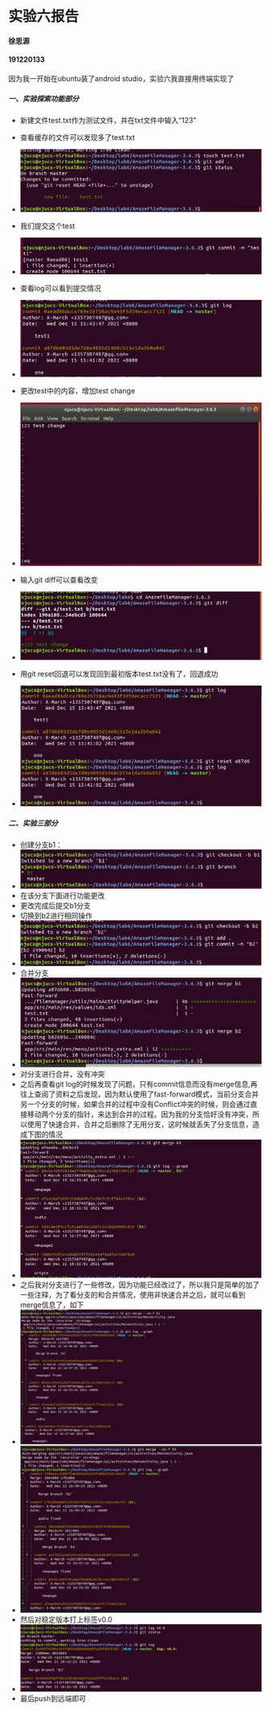 # 实验六报告

#### 徐思源

#### 191220133

因为我一开始在ubuntu装了android studio，实验六我直接用终端实现了

##### 一、实验探索功能部分

- 新建文件test.txt作为测试文件，并在txt文件中输入“123”

- 查看缓存的文件可以发现多了test.txt

- ![image-20211215154148402](./ref/image-20211215154148402.png)

- 我们提交这个test

- ![image-20211215154404358](./ref/image-20211215154404358.png)

- 查看log可以看到提交情况

- ![image-20211215154428094](./ref/image-20211215154428094-1639554268368.png)

- 更改test中的内容，增加test change

- ![image-20211215154528028](./ref/image-20211215154528028.png)

- 输入git diff可以查看改变

- ![image-20211215154741334](./ref/image-20211215154741334.png)

- 用git reset回退可以发现回到最初版本test.txt没有了，回退成功

- ![image-20211215154921433](./ref/image-20211215154921433-1639554561630.png)

  

##### 二、实验三部分

- 创建分支b1：
- **![image-20211215155012104](./ref/image-20211215155012104.png)**
- 在该分支下面进行功能更改
- 更改完成后提交b1分支
- 切换到b2进行相同操作
- ![image-20211215160136788](./ref/image-20211215160136788.png)
- 合并分支
- ![image-20211215160345021](./ref/image-20211215160345021.png)
- 对分支进行合并，没有冲突
- 之后再查看git log的时候发现了问题，只有commit信息而没有merge信息,再往上查阅了资料之后发现，因为默认使用了fast-forward模式，当前分支合并另一个分支的时候，如果合并的过程中没有Conflict冲突的时候，则会通过直接移动两个分支的指针，来达到合并的过程。因为我的分支恰好没有冲突，所以使用了快速合并，合并之后删除了无用分支，这时候就丢失了分支信息，造成下图的情况
- ![image-20211215165540953](./ref/image-20211215165540953.png)
- 之后我对分支进行了一些修改，因为功能已经改过了，所以我只是简单的加了一些注释，为了看分支的和合并情况，使用非快速合并之后，就可以看到merge信息了，如下
- ![image-20211215165825576](./ref/image-20211215165825576.png)
- ![image-20211215165847802](./ref/image-20211215165847802.png)
- 然后对稳定版本打上标签v0.0
- ![image-20211215165952045](./ref/image-20211215165952045.png)
- 最后push到远端即可

